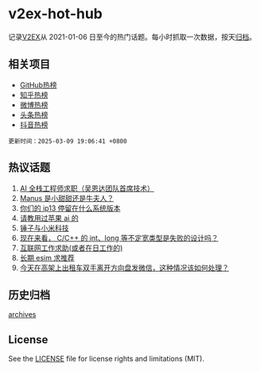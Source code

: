 # v2ex-hot-hub

 记录[V2EX](https://www.v2ex.com/)从 2021-01-06 日至今的热门话题。每小时抓取一次数据，按天[归档](archives)。
 
 ## 相关项目

- [GitHub热榜](https://github.com/lonnyzhang423/github-hot-hub)
- [知乎热榜](https://github.com/lonnyzhang423/zhihu-hot-hub)
- [微博热榜](https://github.com/lonnyzhang423/weibo-hot-hub)
- [头条热榜](https://github.com/lonnyzhang423/toutiao-hot-hub)
- [抖音热榜](https://github.com/lonnyzhang423/douyin-hot-hub)


 `更新时间：2025-03-09 19:06:41 +0800`

## 热议话题

1. [AI 全栈工程师求职（吴恩达团队首席技术）](https://www.v2ex.com/t/1116989)
1. [Manus 是小甜甜还是牛夫人？](https://www.v2ex.com/t/1116988)
1. [你们的 ip13 停留在什么系统版本](https://www.v2ex.com/t/1117002)
1. [请教用过苹果 ai 的](https://www.v2ex.com/t/1116976)
1. [锤子与小米科技](https://www.v2ex.com/t/1117016)
1. [现在来看， C/C++ 的 int、long 等不定宽类型是失败的设计吗？](https://www.v2ex.com/t/1116958)
1. [互联网工作求助(或者在日工作的)](https://www.v2ex.com/t/1116967)
1. [长期 esim 求推荐](https://www.v2ex.com/t/1117011)
1. [今天在高架上出租车双手离开方向盘发微信，这种情况该如何处理？](https://www.v2ex.com/t/1117026)

## 历史归档

[archives](archives)

## License

See the [LICENSE](LICENSE) file for license rights and limitations (MIT).
